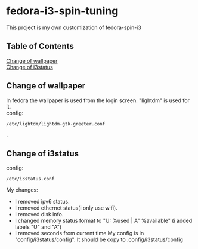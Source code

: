 # fedora-i3-spin-tuning
This project is my own customization of fedora-spin-i3
## Table of Contents
[Change of wallpaper](#change-of-wallpaper)  
[Change of i3status](#change-of-i3status)  
<a name="#change-of-wallpaper"/>
## Change of wallpaper
In fedora the wallpaper is used from the login screen. "lightdm" is used for it.
<br />config:
````
/etc/lightdm/lightdm-gtk-greeter.conf
````
.
<a name="#change-of-i3status"/>
## Change of i3status
config:
````
/etc/i3status.conf
````
My changes:
- I removed ipv6 status.
- I removed ethernet status(i only use wifi).
- I removed disk info. 
- I changed memory status format to "U: %used | A" %available" (i added labels "U" and "A")
- I removed seconds from current time
My config is in "config/i3status/config". It should be copy to .config/i3status/config